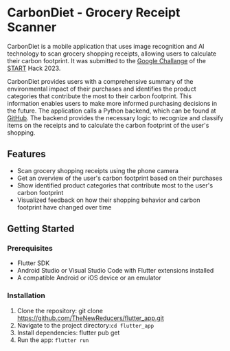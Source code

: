 # CarbonDiet - Grocery Receipt Scanner
CarbonDiet is a mobile application that uses image recognition and AI technology to scan grocery shopping receipts, allowing users to calculate their carbon footprint. It was submitted to the [Google Challange](https://github.com/START-Hack/GOOGLE_STARTHACK23) of the [START](https://www.startglobal.org/) Hack 2023.

CarbonDiet provides users with a comprehensive summary of the environmental impact of their purchases and identifies the product categories that contribute the most to their carbon footprint. This information enables users to make more informed purchasing decisions in the future. The application calls a Python backend, which can be found at [GitHub](https://github.com/TheNewReducers/backend). The backend provides the necessary logic to recognize and classify items on the receipts and to calculate the carbon footprint of the user's shopping.

## Features
- Scan grocery shopping receipts using the phone camera
- Get an overview of the user's carbon footprint based on their purchases
- Show identified product categories that contribute most to the user's carbon footprint
- Visualized feedback on how their shopping behavior and carbon footprint have changed over time

## Getting Started
### Prerequisites
- Flutter SDK
- Android Studio or Visual Studio Code with Flutter extensions installed
- A compatible Android or iOS device or an emulator

### Installation
1. Clone the repository: git clone https://github.com/TheNewReducers/flutter_app.git
2. Navigate to the project directory:`cd flutter_app`
3. Install dependencies: flutter pub get
4. Run the app: `flutter run`
